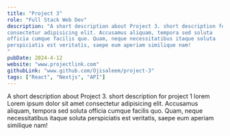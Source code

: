 ```yaml
---
title: "Project 3"
role: "Full Stack Web Dev"
description: "A short description about Project 3. short description for project 1 lorem Lorem ipsum dolor sit amet
consectetur adipisicing elit. Accusamus aliquam, tempora sed soluta
officia cumque facilis quo. Quam, neque necessitatibus itaque soluta
perspiciatis est veritatis, saepe eum aperiam similique nam!
"
pubDate: 2024-4-12
website: "www.projectlink.com"
githubLink: "www.github.com/Ojisaleem/project-3"
tags: ["React", "Nextjs", "API"]
---
```


A short description about Project 3. short description for project 1 lorem Lorem ipsum dolor sit amet
consectetur adipisicing elit. Accusamus aliquam, tempora sed soluta
officia cumque facilis quo. Quam, neque necessitatibus itaque soluta
perspiciatis est veritatis, saepe eum aperiam similique nam!
